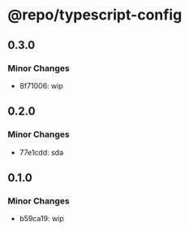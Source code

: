 # @repo/typescript-config

## 0.3.0

### Minor Changes

- 8f71006: wip

## 0.2.0

### Minor Changes

- 77e1cdd: sda

## 0.1.0

### Minor Changes

- b59ca19: wip

